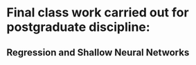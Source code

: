 # Final class work carried out for postgraduate discipline:
## Regression and Shallow Neural Networks
